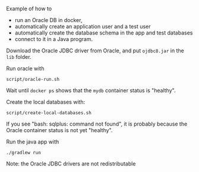 
Example of how to 

  * run an Oracle DB in docker, 
  * automatically create an application user and a test user 
  * automatically create the database schema in the app and test databases
  * connect to it in a Java program.

Download the Oracle JDBC driver from Oracle, and put `ojdbc8.jar` in the `lib` folder.

Run oracle with

    script/oracle-run.sh

Wait until `docker ps` shows that the `mydb` container status is "healthy".

Create the local databases with:

    script/create-local-databases.sh

If you see "bash: sqlplus: command not found", it is probably because the Oracle container status is not yet "healthy".

Run the java app with

    ./gradlew run

Note: the Oracle JDBC drivers are not redistributable

